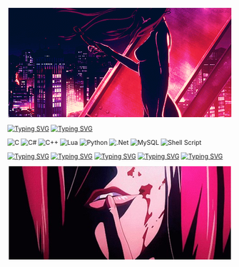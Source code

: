 
<p align="center"> <img src= "https://github.com/funSuicide/funSuicide/blob/main/resources/animesher.com_tokyo-ghoul-rize-animated-gif-1020241.gif"></p>

<a href="https://git.io/typing-svg"><img src="https://readme-typing-svg.demolab.com?font=Fira+Code&pause=1000&color=BF42F7&width=435&lines=Hello%5E_%5E+I'm++funSuicide!" alt="Typing SVG" /></a>
<a href="https://git.io/typing-svg"><img src="https://readme-typing-svg.demolab.com?font=Fira+Code&pause=1000&color=BF42F7&repeat=false&width=435&lines=Languages+and+technologies%3A" alt="Typing SVG" /></a>

![C](https://img.shields.io/badge/c-%2300599C.svg?style=for-the-badge&logo=c&logoColor=white)
![C#](https://img.shields.io/badge/c%23-%23239120.svg?style=for-the-badge&logo=c-sharp&logoColor=white)
![C++](https://img.shields.io/badge/c++-%2300599C.svg?style=for-the-badge&logo=c%2B%2B&logoColor=white)
![Lua](https://img.shields.io/badge/lua-%232C2D72.svg?style=for-the-badge&logo=lua&logoColor=white)
![Python](https://img.shields.io/badge/python-3670A0?style=for-the-badge&logo=python&logoColor=ffdd54)
![.Net](https://img.shields.io/badge/.NET-5C2D91?style=for-the-badge&logo=.net&logoColor=white)
![MySQL](https://img.shields.io/badge/mysql-%2300f.svg?style=for-the-badge&logo=mysql&logoColor=white)
![Shell Script](https://img.shields.io/badge/shell_script-%23121011.svg?style=for-the-badge&logo=gnu-bash&logoColor=white)


<a href="https://git.io/typing-svg"><img src="https://readme-typing-svg.demolab.com?font=Fira+Code&pause=1000&color=BF42F7&repeat=false&width=435&lines=%3EInterests%3A" alt="Typing SVG" /></a>
<a href="https://git.io/typing-svg"><img src="https://readme-typing-svg.demolab.com?font=Fira+Code&pause=1000&color=A63AD7&width=435&lines=%3ELow-level+programming" alt="Typing SVG" /></a>
<a href="https://git.io/typing-svg"><img src="https://readme-typing-svg.demolab.com?font=Fira+Code&pause=1000&color=882FB0&width=435&lines=%3ESystem+programming" alt="Typing SVG" /></a>
<a href="https://git.io/typing-svg"><img src="https://readme-typing-svg.demolab.com?font=Fira+Code&pause=1000&color=6F268F&width=435&lines=%3EInformation+security" alt="Typing SVG" /></a>
<a href="https://git.io/typing-svg"><img src="https://readme-typing-svg.demolab.com?font=Fira+Code&pause=1000&color=571E71&width=435&lines=%3EosDev" alt="Typing SVG" /></a>

<p align="center"> <img src= "https://github.com/funSuicide/funSuicide/blob/main/resources/kazehana-anime.gif.jpg"/></p>

